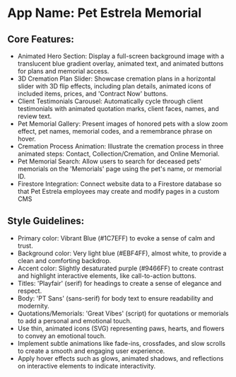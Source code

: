 # **App Name**: Pet Estrela Memorial

## Core Features:

- Animated Hero Section: Display a full-screen background image with a translucent blue gradient overlay, animated text, and animated buttons for plans and memorial access.
- 3D Cremation Plan Slider: Showcase cremation plans in a horizontal slider with 3D flip effects, including plan details, animated icons of included items, prices, and 'Contract Now' buttons.
- Client Testimonials Carousel: Automatically cycle through client testimonials with animated quotation marks, client faces, names, and review text.
- Pet Memorial Gallery: Present images of honored pets with a slow zoom effect, pet names, memorial codes, and a remembrance phrase on hover.
- Cremation Process Animation: Illustrate the cremation process in three animated steps: Contact, Collection/Cremation, and Online Memorial.
- Pet Memorial Search: Allow users to search for deceased pets' memorials on the 'Memorials' page using the pet's name, or memorial ID.
- Firestore Integration: Connect website data to a Firestore database so that Pet Estrela employees may create and modify pages in a custom CMS

## Style Guidelines:

- Primary color: Vibrant Blue (#1C7EFF) to evoke a sense of calm and trust.
- Background color: Very light blue (#EBF4FF), almost white, to provide a clean and comforting backdrop.
- Accent color: Slightly desaturated purple (#9466FF) to create contrast and highlight interactive elements, like call-to-action buttons.
- Titles: 'Playfair' (serif) for headings to create a sense of elegance and respect.
- Body: 'PT Sans' (sans-serif) for body text to ensure readability and modernity.
- Quotations/Memorials: 'Great Vibes' (script) for quotations or memorials to add a personal and emotional touch.
- Use thin, animated icons (SVG) representing paws, hearts, and flowers to convey an emotional touch.
- Implement subtle animations like fade-ins, crossfades, and slow scrolls to create a smooth and engaging user experience.
- Apply hover effects such as glows, animated shadows, and reflections on interactive elements to indicate interactivity.